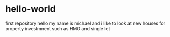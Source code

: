 # hello-world
first repository 
hello 
my name is michael and i like to look at new houses for property investmnent such as HMO and single let 
